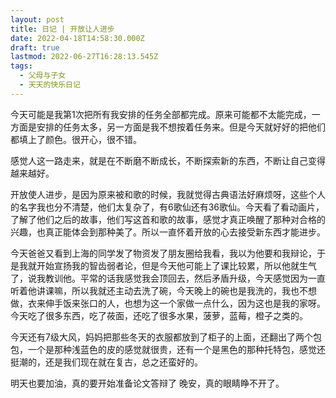 ```yaml
---
layout: post
title: 日记 | 开放让人进步
date: 2022-04-18T14:58:30.000Z
draft: true
lastmod: 2022-06-27T16:28:13.545Z
tags:
  - 父母与子女
  - 天天的快乐日记
---
```

今天可能是我第1次把所有我安排的任务全部都完成。原来可能都不太能完成，一方面是安排的任务太多，另一方面是我不想按着任务来。但是今天就好好的把他们都填上了颜色。很开心，很不错。

感觉人这一路走来，就是在不断磨不断成长，不断探索新的东西，不断让自己变得越来越好。

开放使人进步，是因为原来被和歌的时候，我就觉得古典语法好麻烦呀，这些个人的名字我也分不清楚，他们太复杂了，有6歌仙还有36歌仙。今天看了看动画片，了解了他们之后的故事，他们写这首和歌的故事，感觉才真正唤醒了那种对合格的兴趣，也真正能体会到那种美了。所以一直怀着开放的心去接受新东西才能进步。

今天爸爸又看到上海的同学发了物资发了朋友圈给我看，我以为他要和我辩论，于是我就开始宣扬我的智齿弱者论，但是今天他可能上了课比较累，所以他就生气了，说我教训他。平常的话我感觉我会顶回去，然后矛盾升级，今天感觉因为一直听着他讲课嘛，所以我就还主动去洗了碗，今天晚上的碗也是我洗的，我也不想做，衣来伸手饭来张口的人，也想为这一个家做一点什么，因为这也是我的家呀。
今天吃了很多东西，吃了莜面，还吃了很多水果，菠萝，蓝莓，橙子之类的。

今天还有7级大风，妈妈把那些冬天的衣服都放到了柜子的上面，还翻出了两个包包，一个是那种浅蓝色的皮的感觉就很贵，还有一个是黑色的那种托特包，感觉还挺潮的，还是我们现在就在复古，总之还蛮好的。

明天也要加油，真的要开始准备论文答辩了
晚安，真的眼睛睁不开了。